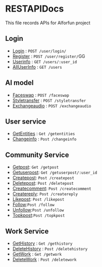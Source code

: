 # RESTAPIDocs 

This file records APIs for AIforfun project

## Login

* [Login](login.md) : `POST /user/login/`
* [Register](register.md) : `POST /user/register/`GG
* [Userinfo](userInfo.md) : `GET /users/:user_id`
* [AllUserInfo](allUserInfo.md) : `GET /users`

## AI model

* [Faceswap](Faceswap.md) : `POST /faceswap`
* [Styletransfer](Styletransfer.md) : `POST /styletransfer`
* [Exchangeaudio](Exchangeaudio.md) : `POST /exchangeaudio`

## User service

* [GetEntities](GetEntities.md) : `Get /getentities`
* [Changeinfo](Changeinfo.md) : `Post /changeinfo`

## Community Service

* [Getpost](Getpost.md): `Get /getpost`
* [Getuserpost](Getuserpost.md): `Get /getuserpost/:user_id`
* [Createpost](Createpost.md): `Post /createpost`
* [Deletepost](Deletepost.md): `Post /deletepost`
* [Createcomment](Createcomment.md): `Post /createcomment`
* [Createreply](Createreply.md): `Post /createreply`
* [Likepost](Likepost.md): `Post /likepost`
* [Follow](Follow.md):`Post /follow`
* [Unfollow](Unfollow.md):`Post /unfollow`
* [Topkpost](Topkpost.md):`Post /topkpost`

## Work Service
* [GetHistory](GetHistory.md) : `Get /gethistory`
* [DeleteHistory](DeleteHistory.md) : `Post /deletehistory`
* [GetWork](GetWork.md) : `Get /getwork`
* [DeleteWork](DeleteWork.md) : `Post /deletework`
